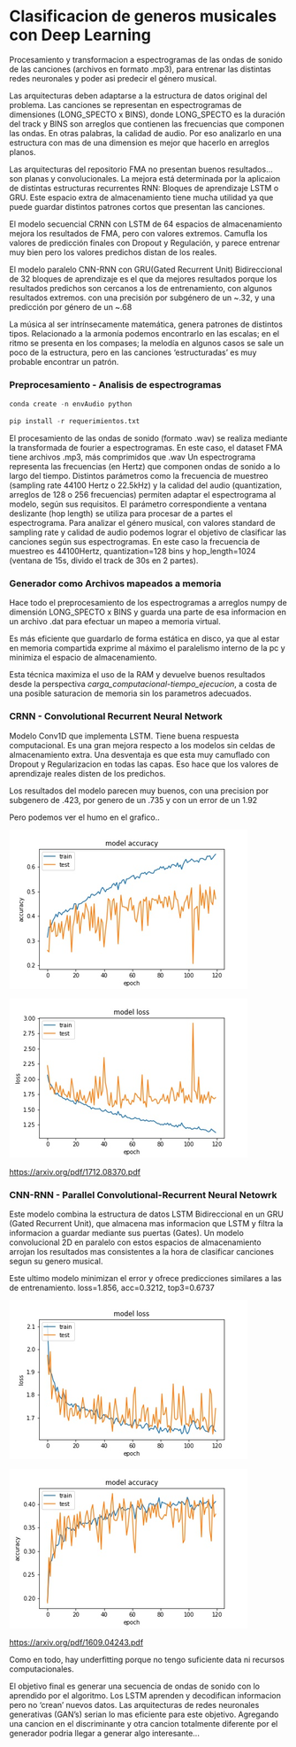 # Clasificacion de generos musicales con Deep Learning

Procesamiento y transformacion a espectrogramas de las ondas de sonido de las canciones (archivos en formato .mp3), para entrenar las distintas redes neuronales y poder asi predecir el género musical. 

Las arquitecturas deben adaptarse a la estructura de datos original del problema. Las canciones se representan en espectrogramas de dimensiones (LONG_SPECTO x BINS), donde LONG_SPECTO es la duración del track y BINS son arreglos que contienen las frecuencias que componen las ondas. En otras palabras, la calidad de audio.
Por eso analizarlo en una estructura con mas de una dimension es mejor que hacerlo en arreglos planos.

Las arquitecturas del repositorio FMA no presentan buenos resultados... son planas y convolucionales.
La mejora está determinada por la aplicaion de distintas estructuras recurrentes RNN: Bloques de aprendizaje LSTM o GRU. 
Este espacio extra de almacenamiento tiene mucha utilidad ya que puede guardar distintos patrones cortos que presentan las canciones.

El modelo secuencial CRNN con LSTM de 64 espacios de almacenamiento mejora los resultados de FMA, pero con valores extremos. Camufla los valores de predicción finales con Dropout y Regulación, y parece entrenar muy bien pero los valores predichos distan de los reales.
 
El modelo paralelo CNN-RNN con GRU(Gated Recurrent Unit) Bidireccional de 32 bloques de aprendizaje es el que da mejores resultados porque los resultados predichos son cercanos a los de entrenamiento, con algunos resultados extremos. con una precisión por subgénero de un ~.32, y una predicción por género de un ~.68


La música al ser intrínsecamente matemática, genera patrones de distintos tipos. Relacionado a la armonía podemos encontrarlo en las escalas; en el ritmo se presenta en los compases; la melodía en algunos casos se sale un poco de la estructura, pero en las canciones ‘estructuradas’ es muy probable encontrar un patrón.



### Preprocesamiento - Analisis de espectrogramas

```py
conda create -n envAudio python
```
```py
pip install -r requerimientos.txt
```

El procesamiento de las ondas de sonido (formato .wav) se realiza mediante la transformada de fourier a espectrogramas. En este caso, el dataset FMA tiene archivos .mp3, más comprimidos que .wav
Un espectrograma representa las frecuencias (en Hertz) que componen ondas de sonido a lo largo del tiempo.
Distintos parámetros como la frecuencia de muestreo (sampling rate 44100 Hertz o 22.5kHz) y la calidad del audio (quantization, arreglos de 128 o 256 frecuencias) permiten adaptar el espectrograma al modelo, según sus requisitos. El parámetro correspondiente a ventana deslizante (hop length) se utiliza para procesar de a partes el espectrograma.
Para analizar el género musical, con valores standard de sampling rate y calidad de audio podemos lograr el objetivo de clasificar las canciones según sus espectrogramas.
En este caso la frecuencia de muestreo es 44100Hertz, quantization=128 bins y hop_length=1024 (ventana de 15s, divido el track de 30s en 2 partes).



### Generador como Archivos mapeados a memoria

Hace todo el preprocesamiento de los espectrogramas a arreglos numpy de dimensión LONG_SPECTO x BINS y guarda una parte de esa informacion en un archivo .dat para efectuar un mapeo a memoria virtual.

Es más eficiente que guardarlo de forma estática en disco, ya que al estar en memoria compartida exprime al máximo el paralelismo interno de la pc y minimiza el espacio de almacenamiento. 

Esta técnica maximiza el uso de la RAM y devuelve buenos resultados desde la perspectiva *carga_computacional-tiempo_ejecucion*, a costa de una posible saturacion de memoria sin los parametros adecuados.



### CRNN - Convolutional Recurrent Neural Network 

Modelo Conv1D que implementa LSTM. Tiene buena respuesta computacional. Es una gran mejora respecto a los modelos sin celdas de almacenamiento extra.
Una desventaja es que esta muy camuflado con Dropout y Regularizacion en todas las capas. Eso hace que los valores de aprendizaje reales disten de los predichos. 	

Los resultados del modelo parecen muy buenos, con una precision por subgenero de .423, por genero de un .735 y con un error de un 1.92 

Pero podemos ver el humo en el grafico..

![CRNN_acc](/imagenes/CRNN_acc-val_acc.jpg)

![CRNN_loss](/imagenes/CRNN_loss-val_loss.jpg)


https://arxiv.org/pdf/1712.08370.pdf



### CNN-RNN - Parallel Convolutional-Recurrent Neural Netowrk

Este modelo combina la estructura de datos LSTM Bidireccional en un GRU (Gated Recurrent Unit), que almacena mas informacion que LSTM y filtra la informacion a guardar mediante sus puertas (Gates). 
Un modelo convolucional 2D en paralelo con estos espacios de almacenamiento arrojan los resultados mas consistentes a la hora de clasificar canciones segun su genero musical.

Este ultimo modelo minimizan el error y ofrece predicciones similares a las de entrenamiento.
loss=1.856, acc=0.3212, top3=0.6737

![CNN-RNN_acc](/imagenes/CNN-RNN_acc-val_acc.jpg)

![CNN-RNN_loss](/imagenes/CNN-RNN_loss-val_loss.jpg)


https://arxiv.org/pdf/1609.04243.pdf



Como en todo, hay underfitting porque no tengo suficiente data ni recursos computacionales. 


El objetivo final es generar una secuencia de ondas de sonido con lo aprendido por el algoritmo.
Los LSTM aprenden y decodifican informacion pero no ‘crean’ nuevos datos.
Las arquitecturas de redes neuronales generativas (GAN’s) serian lo mas eficiente para este objetivo.
Agregando una cancion en el discriminante y otra cancion totalmente diferente por el generador podria llegar a generar algo interesante...


